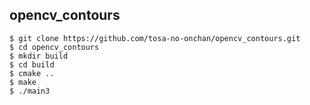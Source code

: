 ## opencv_contours    

    $ git clone https://github.com/tosa-no-onchan/opencv_contours.git    
    $ cd opencv_contours    
    $ mkdir build    
    $ cd build    
    $ cmake ..    
    $ make    
    $ ./main3    

